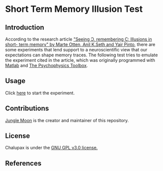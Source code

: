 # Short Term Memory Illusion Test
## Introduction
According to the research article ["Seeing Ɔ, remembering C: Illusions in short-
term memory" by Marte Otten, Anil K.Seth and Yair Pinto](https://doi.org/10.1371/journal.pone.0283257), there are some experiments that lend support to a neuroscientific view that our expectations can shape memory traces. The following test tries to emulate the experiment cited in the article, which was originally programmed with [Matlab](https://www.mathworks.com/products/matlab.html) and [The Psychophysics Toolbox](https://github.com/Psychtoolbox-3/Psychtoolbox-3). 

## Usage
Click [here](https://newpath7.github.io/STMITest/) to start the experiment.

## Contributions
[Jungle Moon](https://github.com/newpath7) is the creator and maintainer of this repository.
## License
Chalupax is under the [GNU GPL v3.0 license.](/LICENSE.txt)
## References
